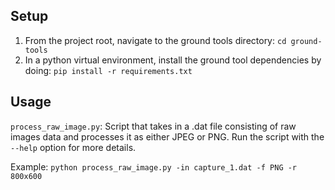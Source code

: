 ## Setup
1. From the project root, navigate to the ground tools directory: `cd ground-tools`
2. In a python virtual environment, install the ground tool dependencies by doing: `pip install -r requirements.txt`


## Usage
`process_raw_image.py`: Script that takes in a .dat file consisting of raw images data and processes it as either JPEG or PNG. Run the script with the `--help` option for more details.

Example: `python process_raw_image.py -in capture_1.dat -f PNG -r 800x600`